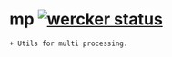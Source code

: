 mp [![wercker status](https://app.wercker.com/status/b27fa8a60d33ad5a967c7d7df5d1f8e6/m "wercker status")](https://app.wercker.com/project/bykey/b27fa8a60d33ad5a967c7d7df5d1f8e6) 
==
    + Utils for multi processing.
